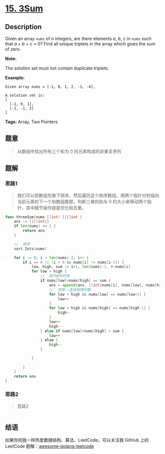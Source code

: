 # [15. 3Sum][title]


## Description

Given an array `nums` of *n* integers, are there elements *a*, *b*, *c* in `nums` such that *a* + *b* + *c* = 0? Find all unique triplets in the array which gives the sum of zero.

**Note:**

The solution set must not contain duplicate triplets.

**Example:**

```
Given array nums = [-1, 0, 1, 2, -1, -4],

A solution set is:
[
  [-1, 0, 1],
  [-1, -1, 2]
]
```

**Tags:** Array, Two Pointers

## 题意
>从数组中找出所有三个和为 0 的元素构成的非重复序列

## 题解

### 思路1
> 我们可以把数组先做下排序，然后遍历这个排序数组，用两个指针分别指向当前元素的下一个和数组尾部，判断三者的和与 0 的大小来移动两个指针，其中细节操作就是优化和去重。

```go
func threeSum(nums []int) [][]int {
	ans := [][]int{}
	if len(nums) <= 2 {
		return ans
	}

	//	排序
	sort.Ints(nums)

	for i := 0; i < len(nums)-2; i++ {
		if i == 0 || (i > 0 && nums[i] != nums[i-1]) {
			low, high, sum := i+1, len(nums)-1, 0-nums[i]
			for low < high {
				//	和为0的时候
				if nums[low]+nums[high] == sum {
					ans = append(ans, []int{nums[i], nums[low], nums[high]})
					//	排除；连续相等的数
					for low < high && nums[low] == nums[low+1] {
						low++
					}
					for low < high && nums[high] == nums[high-1] {
						high--
					}
					low++
					high--
				} else if nums[low]+nums[high] < sum {
					low++
				} else {
					high--
				}

			}

		}
	}
	return ans
}
```

### 思路2
> 思路2
```go

```

## 结语

如果你同我一样热爱数据结构、算法、LeetCode，可以关注我 GitHub 上的 LeetCode 题解：[awesome-golang-leetcode][me]

[title]: https://leetcode.com/problems/3sum/description/
[me]: https://github.com/kylesliu/awesome-golang-algorithm
